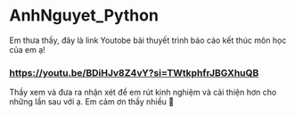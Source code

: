 # AnhNguyet_Python

Em thưa thầy, đây là link Youtobe bài thuyết trình báo cáo kết thúc môn học của em ạ!

### https://youtu.be/BDiHJv8Z4vY?si=TWtkphfrJBGXhuQB

Thầy xem và đưa ra nhận xét để em rút kinh nghiệm và cải thiện hơn cho những lần sau với ạ. Em cảm ơn thầy nhiều 🤝
